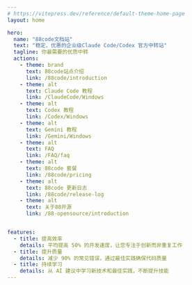 ```yaml
---
# https://vitepress.dev/reference/default-theme-home-page
layout: home

hero:
  name: "88code文档站"
  text: "稳定、优惠的企业级Claude Code/Codex 官方中转站"
  tagline: 你最需要的优质中转
  actions:
    - theme: brand
      text: 88code站点介绍
      link: /88code/introduction
    - theme: alt
      text: Claude Code 教程
      link: /ClaudeCode/Windows
    - theme: alt
      text: Codex 教程
      link: /Codex/Windows
    - theme: alt
      text: Gemini 教程
      link: /Gemini/Windows
    - theme: alt
      text: FAQ
      link: /FAQ/faq
    - theme: alt
      text: 88code 套餐
      link: /88code/pricing
    - theme: alt
      text: 88code 更新日志
      link: /88code/release-log
    - theme: alt
      text: 关于88开源
      link: /88-opensource/introduction


features:
  - title: 提高效率
    details: 平均提高 50% 的开发速度，让您专注于创新而非重复工作
  - title: 提升质量
    details: 减少 90% 的常见错误，通过最佳实践确保代码质量
  - title: 持续学习
    details: 从 AI 建议中学习新技术和最佳实践，不断提升技能
---
```


